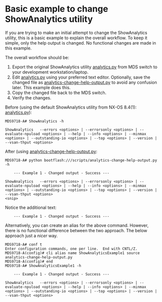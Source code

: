 # Basic example to change ShowAnalytics utility
If you are trying to make an initial attempt to change the ShowAnalytics utility, this is a basic example to explain the overall workflow. To keep it simple, only the help output is changed. No functional changes are made in this example.

The overall workflow should be:
 1. Export the original ShowAnalytics utility [analytics.py](https://github.com/Cisco-SAN/ShowAnalytics-Examples/blob/master/analytics.py) from MDS switch to your development workstation/laptop.
 2. Edit [analytics.py](https://github.com/Cisco-SAN/ShowAnalytics-Examples/blob/master/analytics.py) using your preferred text editor. Optionally, save the changed file as [analytics-change-help-output.py](https://github.com/Cisco-SAN/ShowAnalytics-Examples/blob/master/001-basic-change-help-output/analytics-change-help-output.py) to avoid any confusion later. This example does this.
 3. Copy the changed file back to the MDS switch.
 4. Verify the changes.

Before (using the default ShowAnalytics utility from NX-OS 8.4(1): [analytics.py](https://github.com/Cisco-SAN/ShowAnalytics-Examples/blob/master/analytics.py)):

    MDS9718-A# ShowAnalytics -h
    
    ShowAnalytics   --errors <options> | --errorsonly <options> | --evaluate-npuload <options> | --help | --info <options> | --minmax <options> | --outstanding-io <options> | --top <options> | --version |  --vsan-thput <options>


After (using [analytics-change-help-output.py](https://github.com/Cisco-SAN/ShowAnalytics-Examples/blob/master/001-basic-change-help-output/analytics-change-help-output.py):

    MDS9718-A# python bootflash:///scripts/analytics-change-help-output.py -h
    
        --- Example 1 - Changed output - Success ---
    
    ShowAnalytics   --errors <options> | --errorsonly <options> | --evaluate-npuload <options> | --help | --info <options> | --minmax <options> | --outstanding-io <options> | --top <options> | --version |  --vsan-thput <options>
    <snip>

Notice the additional text:

        --- Example 1 - Changed output - Success ---

Alternatively, you can create an alias for the above command. However, there is no functional difference between the two approach. The below approach just a *nicer* way.

    MDS9718-A# conf t
    Enter configuration commands, one per line.  End with CNTL/Z.
    MDS9718-A(config)# cli alias name ShowAnalyticsExample1 source analytics-change-help-output.py
    MDS9718-A(config)# end
    MDS9718-A# ShowAnalyticsExample1 -h
    
        --- Example 1 - Changed output - Success ---
    
    ShowAnalytics   --errors <options> | --errorsonly <options> | --evaluate-npuload <options> | --help | --info <options> | --minmax <options> | --outstanding-io <options> | --top <options> | --version |  --vsan-thput <options>
